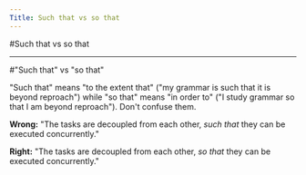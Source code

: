 ```yaml
---
Title: Such that vs so that
---
```

#Such that vs so that

---
#"Such that" vs "so that"

"Such that" means "to the extent that" ("my grammar is such that it is beyond reproach") while "so that" means "in order to" ("I study grammar so that I am beyond reproach"). Don't confuse them.

**Wrong:** "The tasks are decoupled from each other, *such that* they can be executed concurrently."

**Right:** "The tasks are decoupled from each other, *so that* they can be executed concurrently."

